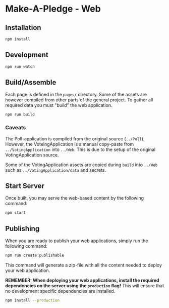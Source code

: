 # Make-A-Pledge - Web

## Installation

```sh
npm install
```

## Development

```sh
npm run watch
```

## Build/Assemble

Each page is defined in the `pages/` directory. Some of the assets are however
compiled from other parts of the general project. To gather all required data
you must "build" the web application.

```sh
npm run build
```

### Caveats

The Poll-application is compiled from the original source (`../Poll`). However,
the VoteingApplication is a manual copy-paste from `../VotingApplication` into
`../Web`. This is due to the setup of the original VotingApplication source.

Some of the VotingApplication assets are copied during `build` into `../Web`
such as `../VotingApplication/data` and secrets.

## Start Server

Once built, you may serve the web-based content by the following command:

```sh
npm start
```

## Publishing

When you are ready to publish your web applications, simply run the following
command:

```sh
npm run create:publishable
```

This command will generate a zip-file with all the content needed to deploy your
web application.

**REMEMBER: When deploying your web applications, install the required
dependencies on the server using the `production` flag!** This will ensure that
no development specific dependencies are installed.

```sh
npm install --production
```